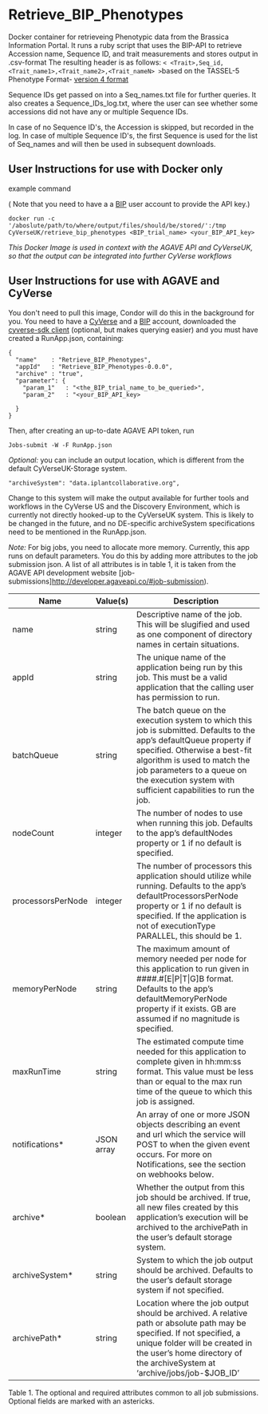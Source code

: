# Retrieve_BIP_Phenotypes
Docker container for retrieveing Phenotypic data from the Brassica Information Portal. It runs a ruby script that uses the BIP-API to retrieve
Accession name, Sequence ID, and trait measurements and stores output in .csv-format
The resulting header is as follows:
`< <Trait>,Seq_id,<Trait_name1>,<Trait_name2>,<Trait_nameN> >`based on the TASSEL-5 Phenotype Format- [version 4 format](https://bitbucket.org/tasseladmin/tassel-5-source/wiki/UserManual/Load/Load)

Sequence IDs get passed on into a Seq_names.txt file for further queries. It also creates a Sequence_IDs_log.txt, where the user can see whether some accessions did not have any or  multiple Sequence IDs.

In case of no Sequence ID's, the Accession is skipped, but recorded in the log.
In case of multiple Sequence ID's, the first Sequence is used for the list of Seq_names and will then be used in subsequent downloads.


## User Instructions for use with Docker only

example command

( Note that you need to have a a [BIP](https://bip.earlham.ac.uk/) user account to provide the API key.)

```
docker run -c '/aboslute/path/to/where/output/files/should/be/stored/':/tmp CyVerseUK/retrieve_bip_phenotypes <BIP_trial_name> <your_BIP_API_key>  
```

*This Docker Image is used in context with the AGAVE API and CyVerseUK, so that the output can be integrated into further CyVerse workflows*

## User Instructions for use with AGAVE and CyVerse
You don't need to pull this image, Condor will do this in the background for you.
You need to have a [CyVerse](https://user.cyverse.org/) and a [BIP](https://bip.earlham.ac.uk/) account, downloaded the [cyverse-sdk client](https://github.com/cyverse/cyverse-sdk) (optional, but makes querying easier) and you must have created a RunApp.json, containing:


    {
      "name"    : "Retrieve_BIP_Phenotypes",
      "appId"   : "Retrieve_BIP_Phenotypes-0.0.0",
      "archive" : "true",
      "parameter": {
        "param_1"   : "<the_BIP_trial_name_to_be_queried>",
        "param_2"   : "<your_BIP_API_key>

      }
    }

Then, after creating an up-to-date AGAVE API token, run

    Jobs-submit -W -F RunApp.json


_Optional:_ you can include an output location, which is different from the default CyVerseUK-Storage system.

    "archiveSystem": "data.iplantcollaborative.org",

Change to this system will make the output available for further tools and workflows in the CyVerse US and the Discovery Environment, which is currently not directly hooked-up to the CyVerseUK system. This is likely to be changed in the future, and no DE-specific archiveSystem specifications need to be mentioned in the RunApp.json.

_Note:_ For big jobs, you need to allocate more memory. Currently, this app runs on default parameters. You do this by adding more attributes to the job submission json. A list of all attributes is in table 1, it is taken from the AGAVE API development website [job-submissions]http://developer.agaveapi.co/#job-submission).

<table>
    <thead>
        <tr>
            <th>Name</th>
            <th>Value(s)</th>
            <th>Description</th>
        </tr>
    </thead>
    <tbody>
        <tr>
            <td>name</td>
            <td>string</td>
            <td>Descriptive name of the job. This will be slugified and used as one component of directory names in certain situations.</td>
        </tr>
        <tr>
            <td>appId</td>
            <td>string</td>
            <td>The unique name of the application being run by this job. This must be a valid application that the calling user has permission to run.</td>
        </tr>
        <tr>
            <td>batchQueue</td>
            <td>string</td>
            <td>The batch queue on the execution system to which this job is submitted. Defaults to the app&rsquo;s defaultQueue property if specified. Otherwise a best-fit algorithm is used to match the job parameters to a queue on the execution system with sufficient capabilities to run the job.</td>
        </tr>
        <tr>
            <td>nodeCount</td>
            <td>integer</td>
            <td>The number of nodes to use when running this job. Defaults to the app&rsquo;s defaultNodes property or 1 if no default is specified.</td>
        </tr>
        <tr>
            <td>processorsPerNode</td>
            <td>integer</td>
            <td>The number of processors this application should utilize while running. Defaults to the app&rsquo;s defaultProcessorsPerNode property or 1 if no default is specified. If the application is not of executionType PARALLEL, this should be 1.</td>
        </tr>
        <tr>
            <td>memoryPerNode</td>
            <td>string</td>
            <td>The maximum amount of memory needed per node for this application to run given in ####.#[E|P|T|G]B format. Defaults to the app&rsquo;s defaultMemoryPerNode property if it exists. GB are assumed if no magnitude is specified.</td>
        </tr>
        <tr>
            <td>maxRunTime</td>
            <td>string</td>
            <td>The estimated compute time needed for this application to complete given in hh:mm:ss format. This value must be less than or equal to the max run time of the queue to which this job is assigned. </td>
        </tr>
        <tr>
            <td>notifications*</td>
            <td>JSON array</td>
            <td>An array of one or more JSON objects describing an event and url which the service will POST to when the given event occurs. For more on Notifications, see the section on webhooks below.</td>
        </tr>
        <tr>
            <td>archive*</td>
            <td>boolean</td>
            <td>Whether the output from this job should be archived. If true, all new files created by this application&rsquo;s execution will be archived to the archivePath in the user&rsquo;s default storage system.</td>
        </tr>
        <tr>
            <td>archiveSystem*</td>
            <td>string</td>
            <td>System to which the job output should be archived. Defaults to the user&rsquo;s default storage system if not specified.</td>
        </tr>
        <tr>
            <td>archivePath*</td>
            <td>string</td>
            <td>Location where the job output should be archived. A relative path or absolute path may be specified. If not specified, a unique folder will be created in the user&rsquo;s home directory of the archiveSystem at &lsquo;archive/jobs/job-$JOB_ID&rsquo;</td>
        </tr>
    </tbody>
</table>

<p class="table-caption">Table 1. The optional and required attributes common to all job submissions. Optional fields are marked with an astericks.</p>
